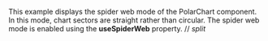 This example displays the spider web mode of&nbsp;the PolarChart component. In&nbsp;this mode, chart sectors are straight rather than circular. The spider web mode is&nbsp;enabled using the **useSpiderWeb** property.
// _split_